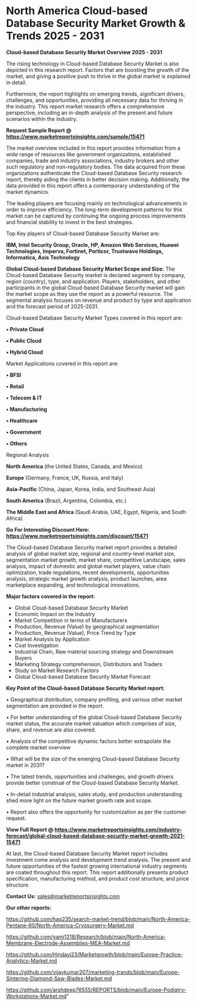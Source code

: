 # North America Cloud-based Database Security Market Growth & Trends 2025 - 2031

<Strong> Cloud-based Database Security Market Overview 2025 - 2031</strong>

The rising technology in Cloud-based Database Security Market is also depicted in this research report. Factors that are boosting the growth of the market, and giving a positive push to thrive in the global market is explained in detail.

Furthermore, the report highlights on emerging trends, significant drivers, challenges, and opportunities, providing all necessary data for thriving in the industry. This report market research offers a comprehensive perspective, including an in-depth analysis of the present and future scenarios within the industry.

<strong>Request Sample Report @ <a href=https://www.marketreportsinsights.com/sample/15471>https://www.marketreportsinsights.com/sample/15471</a></strong>

The market overview included in this report provides information from a wide range of resources like government organizations, established companies, trade and industry associations, industry brokers and other such regulatory and non-regulatory bodies. The data acquired from these organizations authenticate the Cloud-based Database Security research report, thereby aiding the clients in better decision making. Additionally, the data provided in this report offers a contemporary understanding of the market dynamics.

The leading players are focusing mainly on technological advancements in order to improve efficiency. The long-term development patterns for this market can be captured by continuing the ongoing process improvements and financial stability to invest in the best strategies.

Top Key players of Cloud-based Database Security Market are:

<strong>IBM, Intel Security Group, Oracle, HP, Amazon Web Services, Huawei Technologies, Imperva, Fortinet, Porticor, Trustwave Holdings, Informatica, Axis Technology</strong>

<strong><b>Global Cloud-based Database Security Market Scope and Size:</b></strong>
The Cloud-based Database Security market is declared segment by company, region (country), type, and application. Players, stakeholders, and other participants in the global Cloud-based Database Security market will gain the market scope as they use the report as a powerful resource. The segmental analysis focuses on revenue and product by type and application and the forecast period of 2025-2031.

Cloud-based Database Security Market Types covered in this report are:

<strong>• Private Cloud

• Public Cloud

• Hybrid Cloud</strong>

Market Applications covered in this report are:

<strong>• BFSI

• Retail

• Telecom & IT

• Manufacturing

• Healthcare

• Government

• Others</strong> 

Regional Analysis

<strong>North America</strong> (the United States, Canada, and Mexico)

<strong>Europe</strong> (Germany, France, UK, Russia, and Italy)

<strong>Asia-Pacific</strong> (China, Japan, Korea, India, and Southeast Asia)

<strong>South America</strong> (Brazil, Argentina, Colombia, etc.)

<strong>The Middle East and Africa</strong> (Saudi Arabia, UAE, Egypt, Nigeria, and South Africa)

<strong>Go For Interesting Discount Here: <a href=https://www.marketreportsinsights.com/discount/15471>https://www.marketreportsinsights.com/discount/15471</a></strong>

The Cloud-based Database Security market report provides a detailed analysis of global market size, regional and country-level market size, segmentation market growth, market share, competitive Landscape, sales analysis, impact of domestic and global market players, value chain optimization, trade regulations, recent developments, opportunities analysis, strategic market growth analysis, product launches, area marketplace expanding, and technological innovations.

<strong><b>Major factors covered in the report:</b></strong>
<ul>
  <li>Global Cloud-based Database Security Market </li>
  <li>Economic Impact on the Industry</li>
  <li>Market Competition in terms of Manufacturers</li>
  <li>Production, Revenue (Value) by geographical segmentation</li>
  <li>Production, Revenue (Value), Price Trend by Type</li>
  <li>Market Analysis by Application</li>
  <li>Cost Investigation</li>
  <li>Industrial Chain, Raw material sourcing strategy and Downstream Buyers</li>
  <li>Marketing Strategy comprehension, Distributors and Traders</li>
  <li>Study on Market Research Factors</li>
  <li>Global Cloud-based Database Security Market Forecast</li>
</ul>

<strong><b>Key Point of the Cloud-based Database Security Market report:</b></strong>

• Geographical distribution, company profiling, and various other market segmentation are provided in the report.

• For better understanding of the global Cloud-based Database Security market status, the accurate market valuation which comprises of size, share, and revenue are also covered.

• Analysis of the competitive dynamic factors better extrapolate the complete market overview

• What will be the size of the emerging Cloud-based Database Security market in 2031?

• The latest trends, opportunities and challenges, and growth drivers provide better construal of the Cloud-based Database Security Market.

• In-detail industrial analysis, sales study, and production understanding shed more light on the future market growth rate and scope.

• Report also offers the opportunity for customization as per the customer request.

<strong><b>View Full Report @ <a href=https://www.marketreportsinsights.com/industry-forecast/global-cloud-based-database-security-market-growth-2021-15471>https://www.marketreportsinsights.com/industry-forecast/global-cloud-based-database-security-market-growth-2021-15471</a></b></strong>


At last, the Cloud-based Database Security Market report includes investment come analysis and development trend analysis. The present and future opportunities of the fastest growing international industry segments are coated throughout this report. This report additionally presents product specification, manufacturing method, and product cost structure, and price structure.

<strong>Contact Us:</strong>
sales@marketreportsinsights.com

<strong>Our other reports:</strong>

<a href=https://github.com/haq235/search-market-trend/blob/main/North-America-Pentane-60/North-America-Cryosurgery-Market.md>https://github.com/haq235/search-market-trend/blob/main/North-America-Pentane-60/North-America-Cryosurgery-Market.md</a>

<a href=https://github.com/yami1218/Research/blob/main/North-America-Membrane-Electrode-Assemblies-MEA-Market.md>https://github.com/yami1218/Research/blob/main/North-America-Membrane-Electrode-Assemblies-MEA-Market.md</a>

<a href=https://github.com/Hindavi23/Marketgrowth/blob/main/Europe-Practice-Analytics-Market.md>https://github.com/Hindavi23/Marketgrowth/blob/main/Europe-Practice-Analytics-Market.md</a>

<a href=https://github.com/vijaykumar207/marketing-trands/blob/main/Europe-Sintering-Diamond-Saw-Blades-Market.md>https://github.com/vijaykumar207/marketing-trands/blob/main/Europe-Sintering-Diamond-Saw-Blades-Market.md</a>

<a href=https://github.com/arshdeep76555/REPORTS/blob/main/Europe-Podiatry-Workstations-Market.md>https://github.com/arshdeep76555/REPORTS/blob/main/Europe-Podiatry-Workstations-Market.md</a>"

